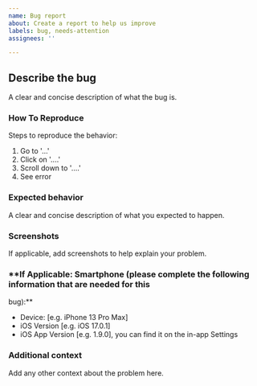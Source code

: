 ```yaml
---
name: Bug report
about: Create a report to help us improve
labels: bug, needs-attention
assignees: ''

---
```


## **Describe the bug**

A clear and concise description of what the bug is.

### **How To Reproduce**

Steps to reproduce the behavior:

1. Go to '...'
2. Click on '....'
3. Scroll down to '....'
4. See error

### **Expected behavior**

A clear and concise description of what you expected to happen.

### **Screenshots**

If applicable, add screenshots to help explain your problem.

### **If Applicable: Smartphone (please complete the following information that are needed for this

bug):**

- Device: [e.g. iPhone 13 Pro Max]
- iOS Version [e.g. iOS 17.0.1]
- iOS App Version [e.g. 1.9.0], you can find it on the in-app Settings

### **Additional context**

Add any other context about the problem here.